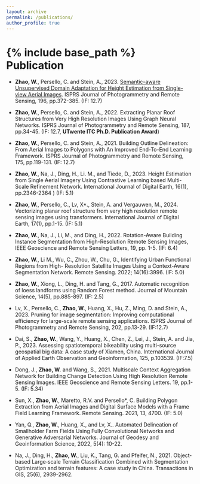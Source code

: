 ```yaml
---
layout: archive
permalink: /publications/
author_profile: true
---
```

{% include base_path %}
Publication
======

<!-- 2024
----- -->


* **Zhao, W.**, Persello, C. and Stein, A., 2023. [Semantic-aware Unsupervised Domain Adaptation for Height Estimation from Single-view Aerial Images](https://www.sciencedirect.com/science/article/pii/S0924271623000096). ISPRS Journal of Photogrammetry and Remote Sensing, 196, pp.372-385. (IF: 12.7)

* **Zhao, W.**, Persello, C. and Stein, A., 2022. Extracting Planar Roof Structures from Very High Resolution Images Using Graph Neural Networks. ISPRS Journal of Photogrammetry and Remote Sensing, 187, pp.34-45. (IF: 12.7, **UTwente ITC Ph.D. Publication Award**)

* **Zhao, W.**, Persello, C. and Stein, A., 2021. Building Outline Delineation: From Aerial Images to Polygons with An Improved End-To-End Learning Framework. ISPRS Journal of Photogrammetry and Remote Sensing, 175, pp.119-131. (IF: 12.7)

* **Zhao, W.**, Na, J., Ding, H., Li. M., and Tiede, D., 2023. Height Estimation from Single Aerial Imagery Using Contrastive Learning based Multi-Scale Refinement Network. International Journal of Digital Earth, 16(1), pp.2346-2364 ) (IF: 5.1)

* **Zhao, W.**, Persello, C., Lv, X*., Stein, A. and Vergauwen, M., 2024. Vectorizing planar roof structure from very high resolution remote sensing images using transformers. International Journal of Digital Earth, 17(1), pp.1-15. (IF: 5.1)

* **Zhao, W.**, Na, J., Li, M., and Ding, H., 2022. Rotation-Aware Building Instance Segmentation from High-Resolution Remote Sensing Images, IEEE Geoscience and Remote Sensing Letters, 19, pp. 1-5. (IF: 6.4)


* **Zhao, W.**, Li M., Wu, C., Zhou, W., Chu, G., Identifying Urban Functional Regions from High- Resolution Satellite Images Using a Context-Aware Segmentation Network. Remote Sensing. 2022; 14(16):3996. (IF: 5.0)

* **Zhao, W.**, Xiong, L., Ding, H. and Tang, G., 2017. Automatic recognition of loess landforms using Random Forest method. Journal of Mountain Science, 14(5), pp.885-897. (IF: 2.5)

* Lv, X., Persello, C., **Zhao, W.**, Huang, X., Hu, Z., Ming, D. and Stein, A., 2023. Pruning for image segmentation: Improving computational efficiency for large-scale remote sensing applications. ISPRS Journal of Photogrammetry and Remote Sensing, 202, pp.13-29. (IF:12.7)

* Dai, S., **Zhao, W.**, Wang, Y., Huang, X., Chen, Z., Lei, J., Stein, A. and Jia, P., 2023. Assessing spatiotemporal bikeability using multi-source geospatial big data: A case study of Xiamen, China. International Journal of Applied Earth Observation and Geoinformation, 125, p.103539. (IF:7.5)

* Dong, J., **Zhao, W.** and Wang, S., 2021. Multiscale Context Aggregation Network for Building Change Detection Using High Resolution Remote Sensing Images. IEEE Geoscience and Remote Sensing Letters. 19, pp.1-5. (IF: 5.34)

* Sun, X., **Zhao, W.**, Maretto, R.V. and Persello*, C. Building Polygon Extraction from Aerial Images and Digital Surface Models with a Frame Field Learning Framework. Remote Sensing. 2021, 13, 4700. (IF: 5.0)

* Yan, Q., **Zhao, W.**, Huang, X., and Lv, X.. Automated Delineation of Smallholder Farm Fields Using Fully Convolutional Networks and Generative Adversarial Networks. Journal of Geodesy and Geoinformation Science, 2022, 5(4): 10-22.

* Na, J., Ding, H., **Zhao, W.**, Liu, K., Tang, G. and Pfeifer, N., 2021. Object‐based Large‐scale Terrain Classification Combined with Segmentation Optimization and terrain features: A case study in China. Transactions in GIS, 25(6), 2939-2962.